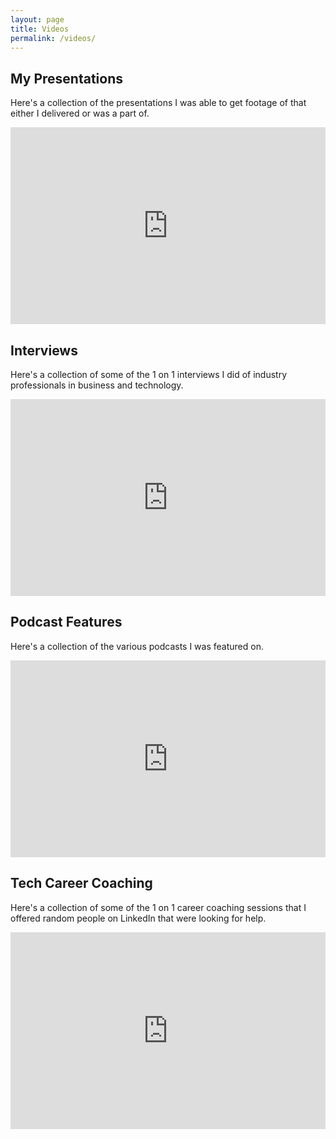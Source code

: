 ```yaml
---
layout: page
title: Videos
permalink: /videos/
---
```


## My Presentations
Here's a collection of the presentations I was able to get footage of that either I delivered or was a part of.
<iframe width="560" height="315" style="max-width: 100%" src="https://www.youtube.com/embed/videoseries?si=x6g5nw0xP9jBH38e&amp;list=PL7Zul4bhud0sclwVb8HrNY_q8UJVlZIkj" title="YouTube video player" frameborder="0" allow="accelerometer; autoplay; clipboard-write; encrypted-media; gyroscope; picture-in-picture; web-share" referrerpolicy="strict-origin-when-cross-origin" allowfullscreen></iframe>

## Interviews
Here's a collection of some of the 1 on 1 interviews I did of industry professionals in business and technology.
<iframe width="560" height="315" style="max-width: 100%" src="https://www.youtube.com/embed/videoseries?si=V_cMl4jjyIMhI0Ea&amp;list=PL7Zul4bhud0vgi8wqzhTm4Sup1a2Lv-NU" title="YouTube video player" frameborder="0" allow="accelerometer; autoplay; clipboard-write; encrypted-media; gyroscope; picture-in-picture; web-share" referrerpolicy="strict-origin-when-cross-origin" allowfullscreen></iframe>

## Podcast Features
Here's a collection of the various podcasts I was featured on.
<iframe width="560" height="315" style="max-width: 100%" src="https://www.youtube.com/embed/videoseries?si=1OjUvZAhiQMdpAyD&amp;list=PL7Zul4bhud0ss5L2wDx2RJmrVbIbq2N4Z" title="YouTube video player" frameborder="0" allow="accelerometer; autoplay; clipboard-write; encrypted-media; gyroscope; picture-in-picture; web-share" referrerpolicy="strict-origin-when-cross-origin" allowfullscreen></iframe>

## Tech Career Coaching
Here's a collection of some of the 1 on 1 career coaching sessions that I offered random people on LinkedIn that were looking for help.
<iframe width="560" height="315" style="max-width: 100%" src="https://www.youtube.com/embed/videoseries?si=wtjx1OY8jXozzRUx&amp;list=PL7Zul4bhud0tYjz08RZXYczu0C2koBB_7" title="YouTube video player" frameborder="0" allow="accelerometer; autoplay; clipboard-write; encrypted-media; gyroscope; picture-in-picture; web-share" referrerpolicy="strict-origin-when-cross-origin" allowfullscreen></iframe>
